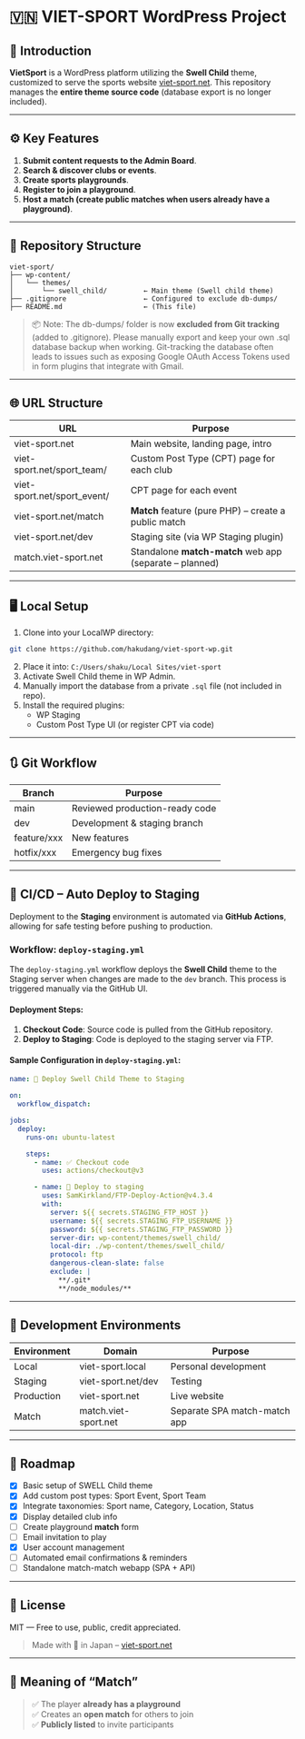 # 🇻🇳 VIET-SPORT WordPress Project

## 🧭 Introduction

**VietSport** is a WordPress platform utilizing the **Swell Child** theme, customized to serve the sports website [viet-sport.net](https://viet-sport.net). This repository manages the **entire theme source code** (database export is no longer included).

---

## ⚙️ Key Features

1. **Submit content requests to the Admin Board**.  
2. **Search & discover clubs or events**.  
3. **Create sports playgrounds**.  
4. **Register to join a playground**.  
5. **Host a match (create public matches when users already have a playground)**.

---

## 🧱 Repository Structure

```
viet-sport/
├── wp-content/
│   └── themes/
│       └── swell_child/         ← Main theme (Swell child theme)
├── .gitignore                   ← Configured to exclude db-dumps/
├── README.md                    ← (This file)
```

> 📦 Note: The db-dumps/ folder is now **excluded from Git tracking** (added to .gitignore). Please manually export and keep your own .sql database backup when working. Git-tracking the database often leads to issues such as exposing Google OAuth Access Tokens used in form plugins that integrate with Gmail.

---

## 🌐 URL Structure

| URL                            | Purpose                                                  |
|--------------------------------|----------------------------------------------------------|
| viet-sport.net                 | Main website, landing page, intro                        |
| viet-sport.net/sport_team/     | Custom Post Type (CPT) page for each club                |
| viet-sport.net/sport_event/    | CPT page for each event                                  |
| viet-sport.net/match           | **Match** feature (pure PHP) – create a public match     |
| viet-sport.net/dev             | Staging site (via WP Staging plugin)                     |
| match.viet-sport.net           | Standalone **match-match** web app (separate – planned) |

---

## 🖥️ Local Setup

1. Clone into your LocalWP directory:

```bash
git clone https://github.com/hakudang/viet-sport-wp.git
```

2. Place it into: `C:/Users/shaku/Local Sites/viet-sport`  
3. Activate Swell Child theme in WP Admin.  
4. Manually import the database from a private `.sql` file (not included in repo).  
5. Install the required plugins:
    - WP Staging
    - Custom Post Type UI (or register CPT via code)

---

## 🔃 Git Workflow

| Branch       | Purpose                      |
|--------------|------------------------------|
| main         | Reviewed production-ready code |
| dev          | Development & staging branch |
| feature/xxx  | New features                 |
| hotfix/xxx   | Emergency bug fixes          |

---

## 🚀 CI/CD – Auto Deploy to Staging

Deployment to the **Staging** environment is automated via **GitHub Actions**, allowing for safe testing before pushing to production.

### Workflow: `deploy-staging.yml`

The `deploy-staging.yml` workflow deploys the **Swell Child** theme to the Staging server when changes are made to the `dev` branch. This process is triggered manually via the GitHub UI.

#### Deployment Steps:
1. **Checkout Code**: Source code is pulled from the GitHub repository.  
2. **Deploy to Staging**: Code is deployed to the staging server via FTP.

#### Sample Configuration in `deploy-staging.yml`:

```yaml
name: 🚀 Deploy Swell Child Theme to Staging

on:
  workflow_dispatch:

jobs:
  deploy:
    runs-on: ubuntu-latest

    steps:
      - name: ✅ Checkout code
        uses: actions/checkout@v3

      - name: 🚀 Deploy to staging
        uses: SamKirkland/FTP-Deploy-Action@v4.3.4
        with:
          server: ${{ secrets.STAGING_FTP_HOST }}
          username: ${{ secrets.STAGING_FTP_USERNAME }}
          password: ${{ secrets.STAGING_FTP_PASSWORD }}
          server-dir: wp-content/themes/swell_child/
          local-dir: ./wp-content/themes/swell_child/
          protocol: ftp
          dangerous-clean-slate: false
          exclude: |
            **/.git*
            **/node_modules/**
```

---

## 🧪 Development Environments

| Environment | Domain                    | Purpose              |
|-------------|---------------------------|----------------------|
| Local       | viet-sport.local          | Personal development |
| Staging     | viet-sport.net/dev        | Testing              |
| Production  | viet-sport.net            | Live website         |
| Match     | match.viet-sport.net    | Separate SPA match-match app |

---

## 🚀 Roadmap

- [x] Basic setup of SWELL Child theme  
- [x] Add custom post types: Sport Event, Sport Team  
- [x] Integrate taxonomies: Sport name, Category, Location, Status  
- [x] Display detailed club info  
- [ ] Create playground **match** form  
- [ ] Email invitation to play  
- [x] User account management  
- [ ] Automated email confirmations & reminders  
- [ ] Standalone match-match webapp (SPA + API)  

---

## 📄 License

MIT — Free to use, public, credit appreciated.  

> Made with 💪 in Japan – [viet-sport.net](https://viet-sport.net)

---

## 🧾 Meaning of “Match”

> ✅ The player **already has a playground**  
> ✅ Creates an **open match** for others to join  
> ✅ **Publicly listed** to invite participants  
